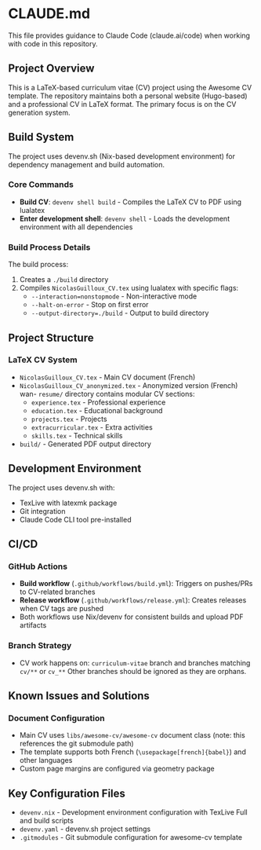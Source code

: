# CLAUDE.md

This file provides guidance to Claude Code (claude.ai/code) when working with code in this repository.

## Project Overview

This is a LaTeX-based curriculum vitae (CV) project using the Awesome CV template. The repository maintains both a personal website (Hugo-based) and a professional CV in LaTeX format. The primary focus is on the CV generation system.

## Build System

The project uses devenv.sh (Nix-based development environment) for dependency management and build automation.

### Core Commands

- **Build CV**: `devenv shell build` - Compiles the LaTeX CV to PDF using lualatex
- **Enter development shell**: `devenv shell` - Loads the development environment with all dependencies

### Build Process Details

The build process:
1. Creates a `./build` directory
2. Compiles `NicolasGuilloux_CV.tex` using lualatex with specific flags:
   - `--interaction=nonstopmode` - Non-interactive mode
   - `--halt-on-error` - Stop on first error
   - `--output-directory=./build` - Output to build directory

## Project Structure

### LaTeX CV System
- `NicolasGuilloux_CV.tex` - Main CV document (French)
- `NicolasGuilloux_CV_anonymized.tex` - Anonymized version (French)
 wan- `resume/` directory contains modular CV sections:
  - `experience.tex` - Professional experience
  - `education.tex` - Educational background  
  - `projects.tex` - Projects
  - `extracurricular.tex` - Extra activities
  - `skills.tex` - Technical skills
- `build/` - Generated PDF output directory

## Development Environment

The project uses devenv.sh with:
- TexLive with latexmk package
- Git integration
- Claude Code CLI tool pre-installed

## CI/CD

### GitHub Actions
- **Build workflow** (`.github/workflows/build.yml`): Triggers on pushes/PRs to CV-related branches
- **Release workflow** (`.github/workflows/release.yml`): Creates releases when CV tags are pushed
- Both workflows use Nix/devenv for consistent builds and upload PDF artifacts

### Branch Strategy
- CV work happens on: `curriculum-vitae` branch and branches matching `cv/**` or `cv_**`
Other branches should be ignored as they are orphans. 

## Known Issues and Solutions

### Document Configuration
- Main CV uses `libs/awesome-cv/awesome-cv` document class (note: this references the git submodule path)
- The template supports both French (`\usepackage[french]{babel}`) and other languages
- Custom page margins are configured via geometry package

## Key Configuration Files

- `devenv.nix` - Development environment configuration with TexLive Full and build scripts
- `devenv.yaml` - devenv.sh project settings  
- `.gitmodules` - Git submodule configuration for awesome-cv template